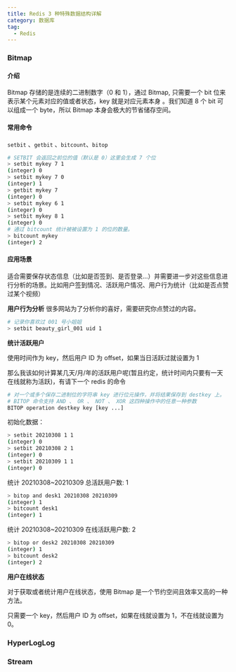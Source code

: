 ```yaml
---
title: Redis 3 种特殊数据结构详解
category: 数据库
tag:
  - Redis
---
```


### Bitmap

#### 介绍

Bitmap 存储的是连续的二进制数字（0 和 1），通过 Bitmap, 只需要一个 bit 位来表示某个元素对应的值或者状态，key 就是对应元素本身 。我们知道 8 个 bit 可以组成一个 byte，所以 Bitmap 本身会极大的节省储存空间。

#### 常用命令

`setbit` 、`getbit` 、`bitcount`、`bitop`

```bash
# SETBIT 会返回之前位的值（默认是 0）这里会生成 7 个位
> setbit mykey 7 1
(integer) 0
> setbit mykey 7 0
(integer) 1
> getbit mykey 7
(integer) 0
> setbit mykey 6 1
(integer) 0
> setbit mykey 8 1
(integer) 0
# 通过 bitcount 统计被被设置为 1 的位的数量。
> bitcount mykey
(integer) 2
```

#### 应用场景

适合需要保存状态信息（比如是否签到、是否登录...）并需要进一步对这些信息进行分析的场景。比如用户签到情况、活跃用户情况、用户行为统计（比如是否点赞过某个视频）

**用户行为分析**
很多网站为了分析你的喜好，需要研究你点赞过的内容。

```bash
# 记录你喜欢过 001 号小姐姐
> setbit beauty_girl_001 uid 1
```

**统计活跃用户**

使用时间作为 key，然后用户 ID 为 offset，如果当日活跃过就设置为 1

那么我该如何计算某几天/月/年的活跃用户呢(暂且约定，统计时间内只要有一天在线就称为活跃)，有请下一个 redis 的命令

```bash
# 对一个或多个保存二进制位的字符串 key 进行位元操作，并将结果保存到 destkey 上。
# BITOP 命令支持 AND 、 OR 、 NOT 、 XOR 这四种操作中的任意一种参数
BITOP operation destkey key [key ...]
```

初始化数据：

```bash
> setbit 20210308 1 1
(integer) 0
> setbit 20210308 2 1
(integer) 0
> setbit 20210309 1 1
(integer) 0
```

统计 20210308~20210309 总活跃用户数: 1

```bash
> bitop and desk1 20210308 20210309
(integer) 1
> bitcount desk1
(integer) 1
```

统计 20210308~20210309 在线活跃用户数: 2

```bash
> bitop or desk2 20210308 20210309
(integer) 1
> bitcount desk2
(integer) 2
```

**用户在线状态**

对于获取或者统计用户在线状态，使用 Bitmap 是一个节约空间且效率又高的一种方法。

只需要一个 key，然后用户 ID 为 offset，如果在线就设置为 1，不在线就设置为 0。

### HyperLogLog

### Stream